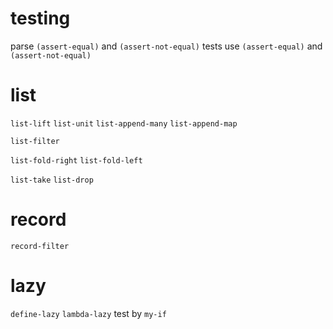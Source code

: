 # testing

parse `(assert-equal)` and `(assert-not-equal)`
tests use `(assert-equal)` and `(assert-not-equal)`

# list

`list-lift`
`list-unit`
`list-append-many`
`list-append-map`

`list-filter`

`list-fold-right`
`list-fold-left`

`list-take`
`list-drop`

# record

`record-filter`

# lazy

`define-lazy`
`lambda-lazy`
test by `my-if`
